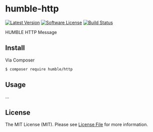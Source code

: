 # humble-http

[![Latest Version](https://img.shields.io/github/release/humblephp/humble-http.svg)](https://github.com/humblephp/humble-http/releases)
[![Software License](https://img.shields.io/badge/license-MIT-blue.svg)](LICENSE.md)
[![Build Status](https://api.travis-ci.org/humblephp/humble-http.svg?branch=master)](https://travis-ci.org/humblephp/humble-http)

HUMBLE HTTP Message

## Install

Via Composer

``` bash
$ composer require humble/http
```

## Usage

...

## License

The MIT License (MIT). Please see [License File](LICENSE.md) for more information.
